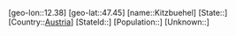 ﻿---
location: [47.45,12.38]
type: City
tags:
- geo/City


SpocWebEntityId: 31475
isDeleted: false
confidential: public

---
[geo-lon::12.38]
[geo-lat::47.45]
[name::Kitzbuehel]
[State::]
[Country::[Austria](geo/Continent/Europe/Austria.md)]
[StateId::]
[Population::]
[Unknown::]

